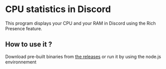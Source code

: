 # CPU statistics in Discord

This program displays your CPU and your RAM in Discord using the Rich Presence feature.

## How to use it ?
Download pre-built binaries from [the releases](http://github.com/firminsurgithub/releases) or run it by using the node.js environnement